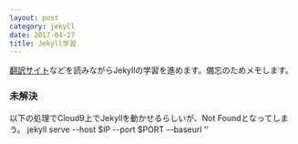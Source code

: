 ```yaml
---
layout: post
category: jekyll
date: 2017-04-27
title: Jekyll学習
---
```

[翻訳サイト](http://jekyllrb-ja.github.io/)などを読みながらJekyllの学習を進めます。備忘のためメモします。

### 未解決
以下の処理でCloud9上でJekyllを動かせるらしいが、Not Foundとなってしまう。
    jekyll serve --host $IP --port $PORT --baseurl ''